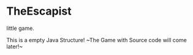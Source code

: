 # TheEscapist
little game.

This is a empty Java Structure!
~The Game with Source code will come later!~
